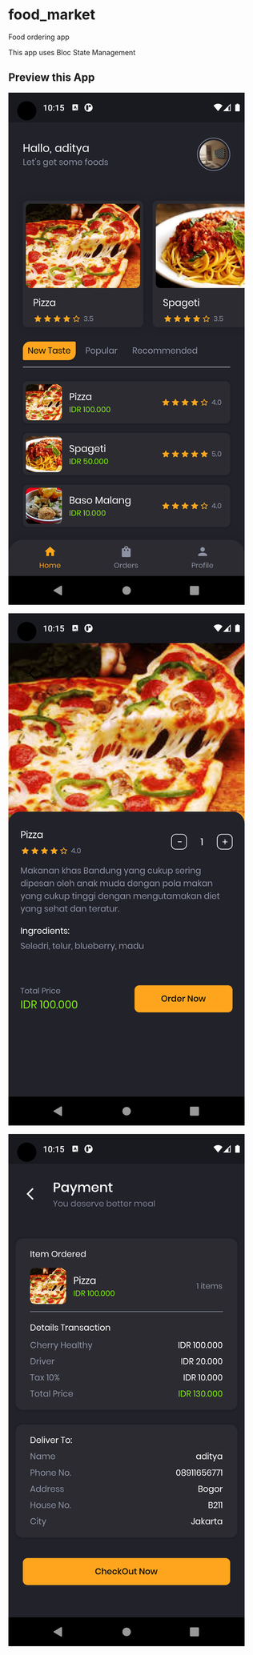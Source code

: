 # food_market

Food ordering app

This app uses Bloc State Management

## Preview this App


![Image 1](assets/ss1.png)

![Image 2](assets/ss2.png)

![Image 3](assets/ss3.png)
